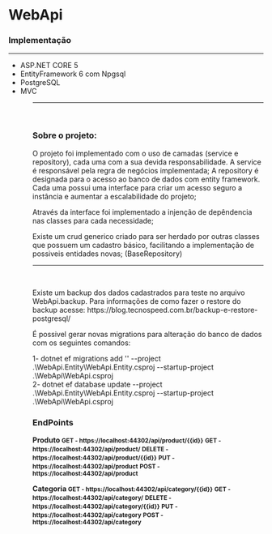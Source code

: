 # WebApi

<h3> Implementação </h3>
<hr/>
  <ul>
  <li>ASP.NET CORE 5</li>
  <li>EntityFramework 6 com Npgsql</li>
  <li>PostgreSQL</li>
  <li>MVC</li>
<ul/>
<hr/><br/>
    
<h3> Sobre o projeto: </h3>
    <p> O projeto foi implementado com o uso de camadas (service e repository), cada uma com a sua devida responsabilidade. A service é responsável pela regra de negócios implementada; A repository é designada para o acesso ao banco de dados com entity framework. Cada uma possui uma interface para criar um acesso seguro a instância e aumentar a escalabilidade do projeto;</p>
    <p> Através da interface foi implementado a injenção de depêndencia nas classes para cada necessidade;</p>
    <p> Existe um crud generico criado para ser herdado por outras classes que possuem um cadastro básico, facilitando a implementação de possiveis entidades novas; (BaseRepository)</p>
  <hr/><br/>
    <p> Existe um backup dos dados cadastrados para teste no arquivo WebApi.backup. Para informações de como fazer o restore do backup acesse:
 https://blog.tecnospeed.com.br/backup-e-restore-postgresql/ </p>
  <p> É possivel gerar novas migrations para alteração do banco de dados com os seguintes comandos: </p>
   <p>
   1- dotnet ef migrations add '<Nome da migration>' --project .\WebApi.Entity\WebApi.Entity.csproj --startup-project .\WebApi\WebApi.csproj<br/>
   2- dotnet ef database update --project .\WebApi.Entity\WebApi.Entity.csproj --startup-project .\WebApi\WebApi.csproj
  </p>
    
<h3>EndPoints</h3>
<b>Produto<b/>
  <small>GET - https://localhost:44302/api/product/{{id}}</small>
 <small>GET - https://localhost:44302/api/product/</small>
<small>DELETE - https://localhost:44302/api/product/{{id}}</small>
<small>PUT - https://localhost:44302/api/product</small>
<small>POST - https://localhost:44302/api/product</small>

<b> Categoria<b/>
<small>GET - https://localhost:44302/api/category/{{id}}</small>
<small>GET - https://localhost:44302/api/category/</small>
<small>DELETE - https://localhost:44302/api/category/{{id}}</small>
<small>PUT - https://localhost:44302/api/category</small>
<small>POST - https://localhost:44302/api/category</small>

